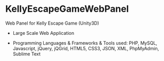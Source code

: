 # KellyEscapeGameWebPanel
Web Panel for Kelly Escape Game (Unity3D)

- Large Scale Web Application 

- Programming Languages & Frameworks & Tools used: 
PHP, MySQL, Javascript, jQuery, jQGrid, HTML5, CSS3, JSON, XML, PhpMyAdmin, Sublime Text
